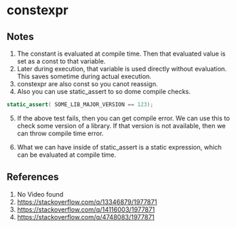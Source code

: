 # constexpr 

## Notes
1. The constant is evaluated at compile time. Then that evaluated value is set as a const to that variable.
2. Later during execution, that variable is used directly without evaluation. This saves sometime during actual execution.
3. constexpr are also const so you canot reassign.
4. Also you can use static_assert to so dome compile checks.

```cpp
static_assert( SOME_LIB_MAJOR_VERSION == 123);
```

5. If the above test fails, then you can get compile error. We can use this to check some version of a library. If that version is not available, then we can throw compile time error.

6. What we can have inside of static_assert is a static expression, which can be evaluated at compile time.


## References

1. No Video found
2. https://stackoverflow.com/q/13346879/1977871
3. https://stackoverflow.com/q/14116003/1977871
4. https://stackoverflow.com/q/4748083/1977871


